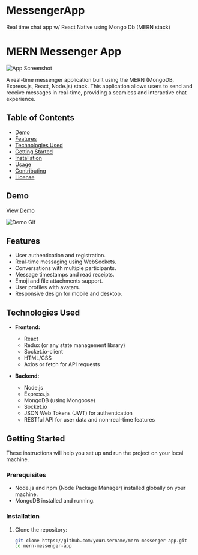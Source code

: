 # MessengerApp
Real time chat app w/ React Native using Mongo Db (MERN stack)

# MERN Messenger App

![App Screenshot](screenshot.png)

A real-time messenger application built using the MERN (MongoDB, Express.js, React, Node.js) stack. This application allows users to send and receive messages in real-time, providing a seamless and interactive chat experience.

## Table of Contents

- [Demo](#demo)
- [Features](#features)
- [Technologies Used](#technologies-used)
- [Getting Started](#getting-started)
- [Installation](#installation)
- [Usage](#usage)
- [Contributing](#contributing)
- [License](#license)

## Demo

[View Demo](https://your-demo-link-here.com)

![Demo Gif](demo.gif)

## Features

- User authentication and registration.
- Real-time messaging using WebSockets.
- Conversations with multiple participants.
- Message timestamps and read receipts.
- Emoji and file attachments support.
- User profiles with avatars.
- Responsive design for mobile and desktop.

## Technologies Used

- **Frontend:**
  - React
  - Redux (or any state management library)
  - Socket.io-client
  - HTML/CSS
  - Axios or fetch for API requests

- **Backend:**
  - Node.js
  - Express.js
  - MongoDB (using Mongoose)
  - Socket.io
  - JSON Web Tokens (JWT) for authentication
  - RESTful API for user data and non-real-time features

## Getting Started

These instructions will help you set up and run the project on your local machine.

### Prerequisites

- Node.js and npm (Node Package Manager) installed globally on your machine.
- MongoDB installed and running.

### Installation

1. Clone the repository:

   ```bash
   git clone https://github.com/yourusername/mern-messenger-app.git
   cd mern-messenger-app


